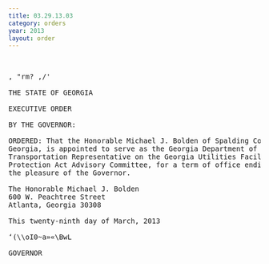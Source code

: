 ```yaml
---
title: 03.29.13.03
category: orders
year: 2013
layout: order
---
```


<pre>   

, "rm? ,/'

THE STATE OF GEORGIA

EXECUTIVE ORDER

BY THE GOVERNOR:

ORDERED: That the Honorable Michael J. Bolden of Spalding County,
Georgia, is appointed to serve as the Georgia Department of
Transportation Representative on the Georgia Utilities Facility
Protection Act Advisory Committee, for a term of office ending at
the pleasure of the Governor.

The Honorable Michael J. Bolden
600 W. Peachtree Street
Atlanta, Georgia 30308

This twenty-ninth day of March, 2013

‘(\\oI0~a»«\BwL

GOVERNOR

</pre>

